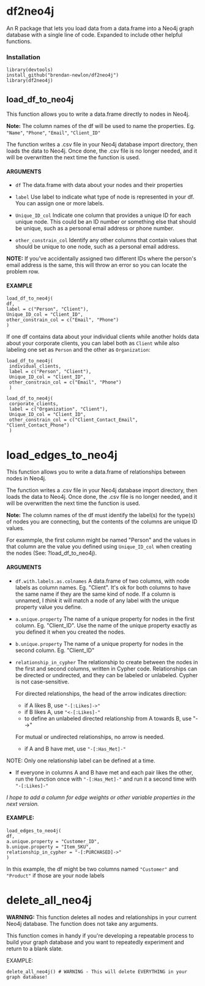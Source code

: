 # df2neo4j
An R package that lets you load data from a data.frame into a Neo4j graph database with a single line of code. 
Expanded to include other helpful functions.

### Installation

	library(devtools)
	install_github("brendan-newlon/df2neo4j")
	library(df2neo4j)

## load_df_to_neo4j

This function allows you to write a data.frame directly to nodes in Neo4j. 

**Note:** The column names of the df will be used to name the properties. 
Eg. `"Name"`, `"Phone"`, `"Email"`, `"Client_ID"`

The function writes a .csv file in your Neo4j database import directory, then loads the data to Neo4j. 
Once done, the .csv file is no longer needed, and it will be overwritten the next time the function is used. 


#### ARGUMENTS 
- `df`
The data.frame with data about your nodes and their properties
- `label` 
Use label to indicate what type of node is represented in your df. You can assign one or more labels. 
- `Unique_ID_col` 
Indicate one column that provides a unique ID for each unique node. 
This could be an ID number or something else that should be unique, such as a personal email address or phone number.

- `other_constrain_col` 
Identify any other columns that contain values that should
be unique to one node, such as a personal email address.

**NOTE:** If you've accidentally assigned two different IDs where the person's email 
address is the same, this will throw an error so you can locate the problem row.

#### EXAMPLE

	load_df_to_neo4j(	
	df, 
	label = c("Person", "Client"), 
	Unique_ID_col = "Client_ID", 
	other_constrain_col = c("Email", "Phone")
	)
	
If one df contains data about your individual clients while another holds data about your corporate clients, you can label both as `Client` while also labeling one set as `Person` and the other as `Organization`:

	load_df_to_neo4j(
	 individual_clients,
	 label = c("Person", "Client"),
	 Unique_ID_col = "Client_ID",
	 other_constrain_col = c("Email", "Phone")
	 )
 
	load_df_to_neo4j(
	 corporate_clients,
	 label = c("Organization", "Client"),
	 Unique_ID_col = "Client_ID",
	 other_constrain_col = c("Client_Contact_Email", "Client_Contact_Phone")
	 )



# load_edges_to_neo4j

This function allows you to write a data.frame of relationships between nodes in Neo4j. 

The function writes a .csv file in your Neo4j database import directory, then loads the data to Neo4j. Once done, the .csv file is no longer needed, and it will be overwritten the next time the function is used. 

**Note:** The column names of the df must identify the label(s) for the type(s) of nodes you are connecting, but the contents of the columns are unique ID values. 

For exammple, the first column might be named "Person" and the values in that column are the value you defined using `Unique_ID_col` when creating the nodes (See: ?load_df_to_neo4j). 

#### ARGUMENTS 
- `df.with.labels.as.colnames` 
A data.frame of two columns, with node labels as column names. Eg. "Client". 
It's ok for both columns to have the same name if they are the same kind of node. If a column is unnamed, 
I *think* it will match a node of any label with the unique property value you define.

- `a.unique.property` 
The name of a unique property for nodes in the first column. Eg. "Client_ID". Use the name of the unique property exactly as you defined it when you created the nodes.

- `b.unique.property` 
The name of a unique property for nodes in the second column. Eg. "Client_ID" 

- `relationship_in_cypher` 
The relationship to create between the nodes in the first and second columns, written in Cypher code. Relationships can be directed or undirected, and they can be labeled or unlabeled. Cypher is not case-sensitive. 

  For directed relationships, the head of the arrow indicates direction: 
  * if A likes B, use `"-[:Likes]->"`  
  * if B likes A, use  `"<-[:Likes]-"` 
  * to define an unlabeled directed relationship from A towards B, use "-->"
  
  For mutual or undirected relationships, no arrow is needed. 
  * if A and B have met, use `"-[:Has_Met]-"`

NOTE: Only one relationship label can be defined at a time.
  * If everyone in columns A and B have met and each pair likes the other, run the function once with `"-[:Has_Met]-"` and run it a second time with `"-[:Likes]-"` 

*I hope to add a column for edge weights or other variable properties in the next version.*

#### EXAMPLE:

	load_edges_to_neo4j(
	df,    
	a.unique.property = "Customer_ID", 
	b.unique.property = "Item_SKU", 
	relationship_in_cypher = "-[:PURCHASED]->"
	)

In this example, the df might be two columns named `"Customer"` and `"Product"` if those are your node labels


# delete_all_neo4j

**WARNING:** This function deletes all nodes and relationships in your current Neo4j database. The function does not take any arguments.

This function comes in handy if you're developing a repeatable process to build your graph database and you want 
to repeatedly experiment and return to a blank slate. 

EXAMPLE:

	delete_all_neo4j() # WARNING - This will delete EVERYTHING in your graph database!






